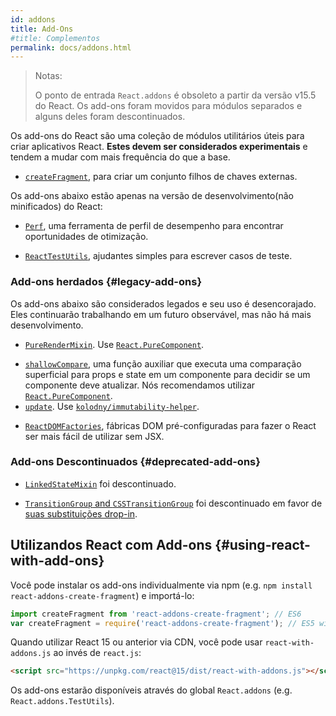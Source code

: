 ```yaml
---
id: addons
title: Add-Ons
#title: Complementos
permalink: docs/addons.html
---
```


<!-- > Notas:
>
> `React.addons` entry point is deprecated as of React v15.5. The add-ons have moved to separate modules, and some of them have been deprecated. -->

> Notas:
>
> O ponto de entrada `React.addons` é obsoleto a partir da versão v15.5 do React. Os add-ons foram movidos para módulos separados e alguns deles foram descontinuados.

<!-- The React add-ons are a collection of useful utility modules for building React apps. **These should be considered experimental** and tend to change more often than the core. -->

Os add-ons do React são uma coleção de módulos utilitários úteis para criar aplicativos React. **Estes devem ser considerados experimentais** e tendem a mudar com mais frequência do que a base.

<!-- - [`createFragment`](/docs/create-fragment.html), to create a set of externally-keyed children. -->
- [`createFragment`](/docs/create-fragment.html), para criar um conjunto filhos de chaves externas.

<!-- The add-ons below are in the development (unminified) version of React only: -->
Os add-ons abaixo estão apenas na versão de desenvolvimento(não minificados) do React:
<!-- - [`Perf`](/docs/perf.html), a performance profiling tool for finding optimization opportunities. -->
- [`Perf`](/docs/perf.html), uma ferramenta de perfil de desempenho para encontrar oportunidades de otimização.
<!-- - [`ReactTestUtils`](/docs/test-utils.html), simple helpers for writing test cases. -->
- [`ReactTestUtils`](/docs/test-utils.html), ajudantes simples para escrever casos de teste.

### Add-ons herdados {#legacy-add-ons}
<!-- The add-ons below are considered legacy and their use is discouraged. They will keep working in observable future, but there is no further development. -->
Os add-ons abaixo são considerados legados e seu uso é desencorajado. Eles continuarão trabalhando em um futuro observável, mas não há mais desenvolvimento.

<!-- - [`PureRenderMixin`](/docs/pure-render-mixin.html). Use [`React.PureComponent`](/docs/react-api.html#reactpurecomponent) instead. -->
- [`PureRenderMixin`](/docs/pure-render-mixin.html). Use [`React.PureComponent`](/docs/react-api.html#reactpurecomponent).
<!-- - [`shallowCompare`](/docs/shallow-compare.html), a helper function that performs a shallow comparison for props and state in a component to decide if a component should update. We recommend using [`React.PureComponent`](/docs/react-api.html#reactpurecomponent) instead. -->
- [`shallowCompare`](/docs/shallow-compare.html), uma função auxiliar que executa uma comparação superficial para props e state em um componente para decidir se um componente deve atualizar. Nós recomendamos utilizar [`React.PureComponent`](/docs/react-api.html#reactpurecomponent).
- [`update`](/docs/update.html). Use [`kolodny/immutability-helper`](https://github.com/kolodny/immutability-helper).
<!-- - [`ReactDOMFactories`](https://www.npmjs.com/package/react-dom-factories), pre-configured DOM factories to make React easier to use without JSX. -->
- [`ReactDOMFactories`](https://www.npmjs.com/package/react-dom-factories), fábricas DOM pré-configuradas para fazer o React ser mais fácil de utilizar sem JSX.

### Add-ons Descontinuados {#deprecated-add-ons}

- [`LinkedStateMixin`](/docs/two-way-binding-helpers.html) foi descontinuado.
<!-- - [`TransitionGroup` and `CSSTransitionGroup`](/docs/animation.html) have been deprecated in favor of [their drop-in replacements](https://github.com/reactjs/react-transition-group/tree/v1-stable). -->
- [`TransitionGroup` and `CSSTransitionGroup`](/docs/animation.html) foi descontinuado em favor de [suas substituições drop-in](https://github.com/reactjs/react-transition-group/tree/v1-stable).

## Utilizandos React com Add-ons {#using-react-with-add-ons}
<!-- You can install the add-ons individually from npm (e.g. `npm install react-addons-create-fragment`) and import them: -->
Você pode instalar os add-ons individualmente via npm (e.g. `npm install react-addons-create-fragment`) e importá-lo:

```javascript
import createFragment from 'react-addons-create-fragment'; // ES6
var createFragment = require('react-addons-create-fragment'); // ES5 with npm
```
<!-- When using React 15 or earlier from a CDN, you can use `react-with-addons.js` instead of `react.js`: -->
Quando utilizar React 15 ou anterior via CDN, você pode usar `react-with-addons.js` ao invés de `react.js`:

```html
<script src="https://unpkg.com/react@15/dist/react-with-addons.js"></script>
```
<!-- Os add-ons will be available via the `React.addons` global (e.g. `React.addons.TestUtils`). -->
Os add-ons estarão disponíveis através do global `React.addons` (e.g. `React.addons.TestUtils`).
